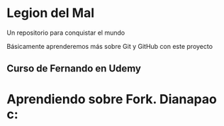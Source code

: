 # Legion del Mal
Un repositorio para conquistar el mundo

Básicamente aprenderemos más sobre Git y GitHub con este proyecto

## Curso de Fernando en Udemy

# Aprendiendo sobre Fork. Dianapao c:
